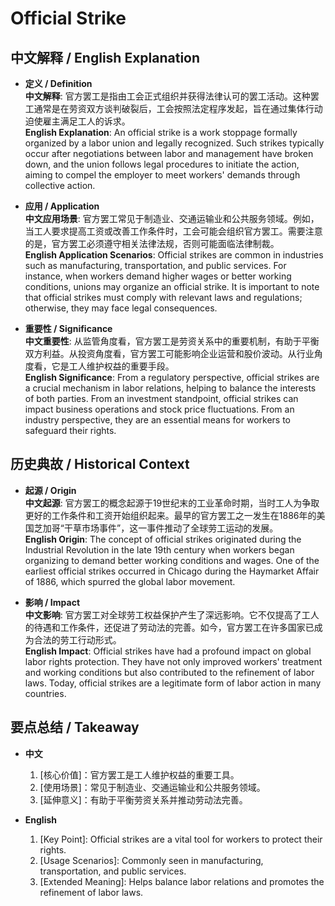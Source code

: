 # Official Strike

## 中文解释 / English Explanation

* **定义 / Definition**  
  **中文解释**: 官方罢工是指由工会正式组织并获得法律认可的罢工活动。这种罢工通常是在劳资双方谈判破裂后，工会按照法定程序发起，旨在通过集体行动迫使雇主满足工人的诉求。  
  **English Explanation**: An official strike is a work stoppage formally organized by a labor union and legally recognized. Such strikes typically occur after negotiations between labor and management have broken down, and the union follows legal procedures to initiate the action, aiming to compel the employer to meet workers' demands through collective action.

* **应用 / Application**  
  **中文应用场景**: 官方罢工常见于制造业、交通运输业和公共服务领域。例如，当工人要求提高工资或改善工作条件时，工会可能会组织官方罢工。需要注意的是，官方罢工必须遵守相关法律法规，否则可能面临法律制裁。  
  **English Application Scenarios**: Official strikes are common in industries such as manufacturing, transportation, and public services. For instance, when workers demand higher wages or better working conditions, unions may organize an official strike. It is important to note that official strikes must comply with relevant laws and regulations; otherwise, they may face legal consequences.

* **重要性 / Significance**  
  **中文重要性**: 从监管角度看，官方罢工是劳资关系中的重要机制，有助于平衡双方利益。从投资角度看，官方罢工可能影响企业运营和股价波动。从行业角度看，它是工人维护权益的重要手段。  
  **English Significance**: From a regulatory perspective, official strikes are a crucial mechanism in labor relations, helping to balance the interests of both parties. From an investment standpoint, official strikes can impact business operations and stock price fluctuations. From an industry perspective, they are an essential means for workers to safeguard their rights.

## 历史典故 / Historical Context

* **起源 / Origin**  
  **中文起源**: 官方罢工的概念起源于19世纪末的工业革命时期，当时工人为争取更好的工作条件和工资开始组织起来。最早的官方罢工之一发生在1886年的美国芝加哥“干草市场事件”，这一事件推动了全球劳工运动的发展。  
  **English Origin**: The concept of official strikes originated during the Industrial Revolution in the late 19th century when workers began organizing to demand better working conditions and wages. One of the earliest official strikes occurred in Chicago during the Haymarket Affair of 1886, which spurred the global labor movement.

* **影响 / Impact**  
  **中文影响**: 官方罢工对全球劳工权益保护产生了深远影响。它不仅提高了工人的待遇和工作条件，还促进了劳动法的完善。如今，官方罢工在许多国家已成为合法的劳工行动形式。  
  **English Impact**: Official strikes have had a profound impact on global labor rights protection. They have not only improved workers' treatment and working conditions but also contributed to the refinement of labor laws. Today, official strikes are a legitimate form of labor action in many countries.

## 要点总结 / Takeaway

* **中文**  
  1. [核心价值]：官方罢工是工人维护权益的重要工具。
  2. [使用场景]：常见于制造业、交通运输业和公共服务领域。
  3. [延伸意义]：有助于平衡劳资关系并推动劳动法完善。

* **English**  
  1. [Key Point]: Official strikes are a vital tool for workers to protect their rights.
  2. [Usage Scenarios]: Commonly seen in manufacturing, transportation, and public services.
  3. [Extended Meaning]: Helps balance labor relations and promotes the refinement of labor laws.